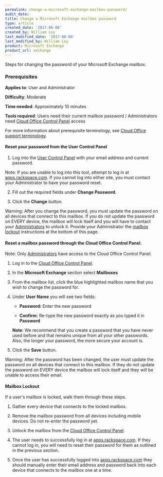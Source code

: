 ```yaml
---
permalink: change-a-microsoft-exchange-mailbox-password/
audit_date:
title: Change a Microsoft Exchange mailbox password
type: article
created_date: '2017-06-08'
created_by: William Loy
last_modified_date: '2017-06-08'
last_modified_by: William Loy
product: Microsoft Exchange
product_url: exchange
---
```


Steps for changing the password of your Microsoft Exchange mailbox.

### Prerequisites

**Applies to**: User and Administrator

**Difficulty**: Moderate

**Time needed**: Approximately 10 minutes

**Tools required**: Users need their current mailbox password / Administrators need [Cloud Office Control Panel](https://cp.rackspace.com) access

For more information about prerequisite terminology, see [Cloud Office support terminology](/how-to/cloud-office-support-terminology/#cloud-office-terminology).



#### Reset your password from the User Control Panel

1. Log into the [User Control Panel](https://cp.rackspace.com/usercp/Login) with your email address and current password.

<!--- add screen shot file UserpasswordResetCPSC1.png--->

Note: If you are unable to log into this tool, attempt to log in at [apps.rackspace.com](https://apps.rackspace.com/index.php). If you cannot log into either site, you must contact your Administrator to have your password reset.

2. Fill out the required fields under **Change Password**.

<!--- add screen shot file UserpasswordResetCPSC2.png--->

3. Click the **Change** button.

Warning: After you change the password, you must update the password on all devices that connect to this mailbox. If you do not update the password on EVERY device,
the mailbox will lock itself and you will have to contact your [Administrators](/how-to/cloud-office-support-terminology/#cloud-office-terminology) to unlock it. Provide your Administrator the [mailbox lockout](#mailbox-lockout) instructions at the bottom of this page.

#### Reset a mailbox password through the Cloud Office Control Panel.

Note: Only [Administrators](/how-to/cloud-office-support-terminology/#cloud-office-terminology) have access to the Cloud Office Control Panel.

1. Log in to the [Cloud Office Control Panel](https://cp.rackspace.com).

2. In the **Microsoft Exchange** section select **Mailboxes**

<!--- add screen shot file CPpasswordResetCPSC1.png--->

3. From the mailbox list, click the blue highlighted mailbox name that you wish to change the password for.

<!--- add screen shot file CPpasswordResetCPSC2.png--->

4. Under **User Name** you will see two fields:

    <!--- add screen shot file CPpasswordResetCPSC3.png--->

    - **Password:** Enter the new password

    - **Confirm:** Re-type the new password exactly as you typed it in **Password**

    **Note**: We recommend that you create a password that you have never used before and that remains unique from all your other passwords. Also, the longer your password, the more secure your account is.

5. Click the **Save** button.

Warning: After the password has been changed, the user must update the password on all devices that connect to this mailbox. If they do not update the password on EVERY device the mailbox will lock itself and they will be unable to access their email.

#### Mailbox Lockout

If a user's  mailbox is locked, walk them through these steps.

1. Gather every device that connects to the locked mailbox.

2. Remove the mailbox password from all devices including mobile devices. Do not re-enter the password yet.

3. Unlock the mailbox from the [Cloud Office Control Panel](https://cp.rackspace.com).

4. The user needs to successfully log in at [apps.rackspace.com](https://apps.rackspace.com/index.php). If they cannot log in, you will need to reset their password for them as outlined in the previous section.

5. Once the user has successfully logged into [apps.rackspace.com](https://apps.rackspace.com/index.php) they should manually enter their email address and password back into each device that connects to the mailbox one at a time.
